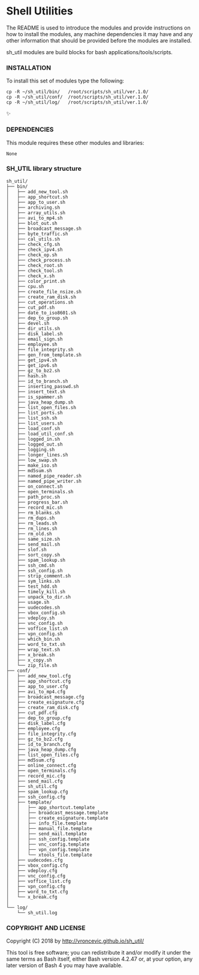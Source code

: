 # Shell Utilities

The README is used to introduce the modules and provide instructions on
how to install the modules, any machine dependencies it may have and any
other information that should be provided before the modules are installed.

sh_util modules are build blocks for bash applications/tools/scripts.

### INSTALLATION

To install this set of modules type the following:

```
cp -R ~/sh_util/bin/   /root/scripts/sh_util/ver.1.0/
cp -R ~/sh_util/conf/  /root/scripts/sh_util/ver.1.0/
cp -R ~/sh_util/log/   /root/scripts/sh_util/ver.1.0/
```

:sparkles:

### DEPENDENCIES

This module requires these other modules and libraries:

```
None
```

### SH_UTIL library structure

```
sh_util/
├── bin/
│   ├── add_new_tool.sh
│   ├── app_shortcut.sh
│   ├── app_to_user.sh
│   ├── archiving.sh
│   ├── array_utils.sh
│   ├── avi_to_mp4.sh
│   ├── blot_out.sh
│   ├── broadcast_message.sh
│   ├── byte_traffic.sh
│   ├── cal_utils.sh
│   ├── check_cfg.sh
│   ├── check_ipv4.sh
│   ├── check_op.sh
│   ├── check_process.sh
│   ├── check_root.sh
│   ├── check_tool.sh
│   ├── check_x.sh
│   ├── color_print.sh
│   ├── cpu.sh
│   ├── create_file_nsize.sh
│   ├── create_ram_disk.sh
│   ├── cut_operations.sh
│   ├── cut_pdf.sh
│   ├── date_to_iso8601.sh
│   ├── dep_to_group.sh
│   ├── devel.sh
│   ├── dir_utils.sh
│   ├── disk_label.sh
│   ├── email_sign.sh
│   ├── employee.sh
│   ├── file_integrity.sh
│   ├── gen_from_template.sh
│   ├── get_ipv4.sh
│   ├── get_ipv6.sh
│   ├── gz_to_bz2.sh
│   ├── hash.sh
│   ├── id_to_branch.sh
│   ├── inserting_passwd.sh
│   ├── insert_text.sh
│   ├── is_spammer.sh
│   ├── java_heap_dump.sh
│   ├── list_open_files.sh
│   ├── list_ports.sh
│   ├── list_ssh.sh
│   ├── list_users.sh
│   ├── load_conf.sh
│   ├── load_util_conf.sh
│   ├── logged_in.sh
│   ├── logged_out.sh
│   ├── logging.sh
│   ├── longer_lines.sh
│   ├── low_swap.sh
│   ├── make_iso.sh
│   ├── md5sum.sh
│   ├── named_pipe_reader.sh
│   ├── named_pipe_writer.sh
│   ├── on_connect.sh
│   ├── open_terminals.sh
│   ├── path_proc.sh
│   ├── progress_bar.sh
│   ├── record_mic.sh
│   ├── rm_blanks.sh
│   ├── rm_dups.sh
│   ├── rm_leads.sh
│   ├── rm_lines.sh
│   ├── rm_old.sh
│   ├── same_size.sh
│   ├── send_mail.sh
│   ├── slof.sh
│   ├── sort_copy.sh
│   ├── spam_lookup.sh
│   ├── ssh_cmd.sh
│   ├── ssh_config.sh
│   ├── strip_comment.sh
│   ├── sym_links.sh
│   ├── test_hdd.sh
│   ├── timely_kill.sh
│   ├── unpack_to_dir.sh
│   ├── usage.sh
│   ├── uudecodes.sh
│   ├── vbox_config.sh
│   ├── vdeploy.sh
│   ├── vnc_config.sh
│   ├── voffice_list.sh
│   ├── vpn_config.sh
│   ├── which_bin.sh
│   ├── word_to_txt.sh
│   ├── wrap_text.sh
│   ├── x_break.sh
│   ├── x_copy.sh
│   └── zip_file.sh
├── conf/
│   ├── add_new_tool.cfg
│   ├── app_shortcut.cfg
│   ├── app_to_user.cfg
│   ├── avi_to_mp4.cfg
│   ├── broadcast_message.cfg
│   ├── create_esignature.cfg
│   ├── create_ram_disk.cfg
│   ├── cut_pdf.cfg
│   ├── dep_to_group.cfg
│   ├── disk_label.cfg
│   ├── employee.cfg
│   ├── file_integrity.cfg
│   ├── gz_to_bz2.cfg
│   ├── id_to_branch.cfg
│   ├── java_heap_dump.cfg
│   ├── list_open_files.cfg
│   ├── md5sum.cfg
│   ├── online_connect.cfg
│   ├── open_terminals.cfg
│   ├── record_mic.cfg
│   ├── send_mail.cfg
│   ├── sh_util.cfg
│   ├── spam_lookup.cfg
│   ├── ssh_config.cfg
│   ├── template/
│   │   ├── app_shortcut.template
│   │   ├── broadcast_message.template
│   │   ├── create_esignature.template
│   │   ├── info_file.template
│   │   ├── manual_file.template
│   │   ├── send_mail.template
│   │   ├── ssh_config.template
│   │   ├── vnc_config.template
│   │   ├── vpn_config.template
│   │   └── xtools_file.template
│   ├── uudecodes.cfg
│   ├── vbox_config.cfg
│   ├── vdeploy.cfg
│   ├── vnc_config.cfg
│   ├── voffice_list.cfg
│   ├── vpn_config.cfg
│   ├── word_to_txt.cfg
│   └── x_break.cfg
│
└── log/
    └── sh_util.log
```

### COPYRIGHT AND LICENSE

Copyright (C) 2018 by http://vroncevic.github.io/sh_util/

This tool is free software; you can redistribute it and/or modify
it under the same terms as Bash itself, either Bash version 4.2.47 or,
at your option, any later version of Bash 4 you may have available.


